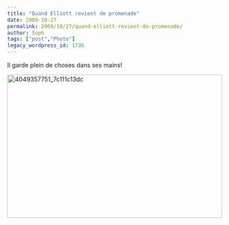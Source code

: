 ```yaml
---
title: "Quand Elliott revient de promenade"
date: 2009-10-27
permalink: 2009/10/27/quand-elliott-revient-de-promenade/
author: Soph
tags: ["post","Photo"]
legacy_wordpress_id: 1736
---
```


Il garde plein de choses dans ses mains!

<img class="alignnone size-full wp-image-1738" title="4049357751_7c111c13dc" src="https://64k.be/wp-content/uploads/2009/10/4049357751_7c111c13dc.jpg" alt="4049357751_7c111c13dc" width="500" height="333" />

<!-- excerpt -->
